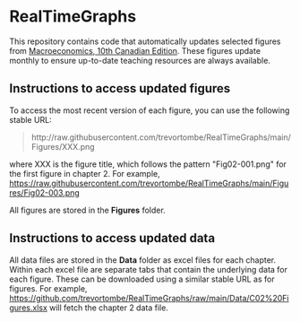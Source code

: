 # RealTimeGraphs
This repository contains code that automatically updates selected figures from [Macroeconomics, 10th Canadian Edition](https://www.pearson.com/en-ca/subject-catalog/p/macroeconomics-canadian-edition/P200000011472/9780138203894). These figures update monthly to ensure up-to-date teaching resources are always available.

## Instructions to access updated figures

To access the most recent version of each figure, you can use the following stable URL: 

> http<nolink>://raw.githubusercontent.com/trevortombe/RealTimeGraphs/main/Figures/XXX.png

where XXX is the figure title, which follows the pattern "Fig02-001.png" for the first figure in chapter 2. For example, https://raw.githubusercontent.com/trevortombe/RealTimeGraphs/main/Figures/Fig02-003.png

All figures are stored in the **Figures** folder.

## Instructions to access updated data

All data files are stored in the **Data** folder as excel files for each chapter. Within each excel file are separate tabs that contain the underlying data for each figure. These can be downloaded using a similar stable URL as for figures. For example, https://github.com/trevortombe/RealTimeGraphs/raw/main/Data/C02%20Figures.xlsx will fetch the chapter 2 data file.
